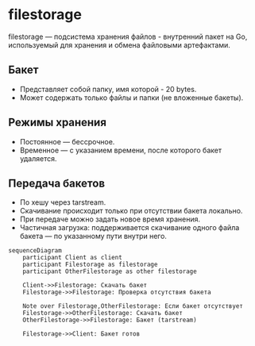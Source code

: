 # filestorage

filestorage — подсистема хранения файлов - внутренний пакет на Go, используемый для хранения и обмена файловыми артефактами.

## Бакет

- Представляет собой папку, имя которой - 20 bytes.
- Может содержать только файлы и папки (не вложенные бакеты).

## Режимы хранения

- Постоянное — бессрочное.
- Временное — с указанием времени, после которого бакет удаляется.

## Передача бакетов

- По хешу через tarstream.
- Скачивание происходит только при отсутствии бакета локально.
- При передаче можно задать новое время хранения.
- Частичная загрузка: поддерживается скачивание одного файла бакета — по указанному пути внутри него.

```mermaid
sequenceDiagram
    participant Client as client
    participant Filestorage as filestorage
    participant OtherFilestorage as other filestorage

    Client->>Filestorage: Скачать бакет
    Filestorage->>Filestorage: Проверка отсутствия бакета
    
    Note over Filestorage,OtherFilestorage: Если бакет отсутствует
    Filestorage->>OtherFilestorage: Скачать бакет
    OtherFilestorage->>Filestorage: Бакет (tarstream)

    Filestorage->>Client: Бакет готов
```
